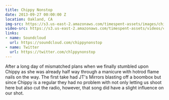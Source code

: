 ```yaml
---
title: Chippy Nonstop
date: 2013-09-27 00:00:00 Z
location: Oakland, CA
img-src: https://s3.us-east-2.amazonaws.com/timespent-assets/images/chippy-nonstop.png
video-src: https://s3.us-east-2.amazonaws.com/timespent-assets/videos/chippy-nonstop.mp4
links:
- name: Soundcloud
  url: https://soundcloud.com/chippynonstop
- name: Twitter
  url: https://twitter.com/chlppynonstop
---
```


After a long day of mismatched plans when we finally stumbled upon Chippy as she was already half way through a manicure with hotrod flame nails on the way. The first take had JT's Mirrors blasting off a boombox but since Chippy is a regular they had no problem with not only letting us shoot here but also cut the radio, however, that song did have a slight influence on our shot.
